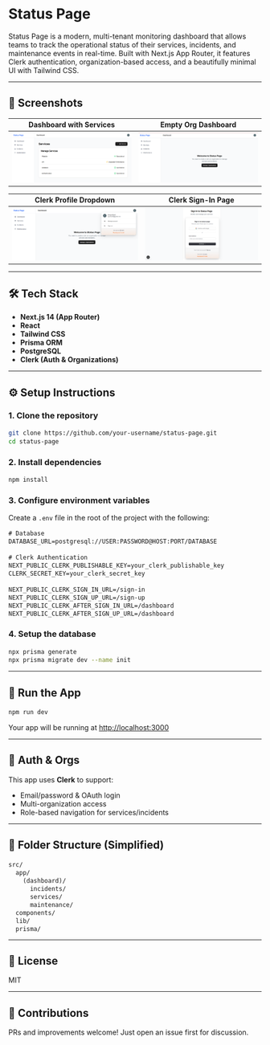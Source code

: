 # Status Page

Status Page is a modern, multi-tenant monitoring dashboard that allows teams to track the operational status of their services, incidents, and maintenance events in real-time. Built with Next.js App Router, it features Clerk authentication, organization-based access, and a beautifully minimal UI with Tailwind CSS.

---

## 🧭 Screenshots

| Dashboard with Services | Empty Org Dashboard |
|--------------------------|----------------------|
| ![Services](./public/screenshots/screenshot-1.png) | ![Empty Org](./public/screenshots/screenshot-2.png) |

| Clerk Profile Dropdown | Clerk Sign-In Page |
|------------------------|--------------------|
| ![Clerk Dropdown](./public/screenshots/screenshot-3.png) | ![Sign In](./public/screenshots/screenshot-4.png) |

---

## 🛠 Tech Stack

- **Next.js 14 (App Router)**
- **React**
- **Tailwind CSS**
- **Prisma ORM**
- **PostgreSQL**
- **Clerk (Auth & Organizations)**

---

## ⚙️ Setup Instructions

### 1. Clone the repository

```bash
git clone https://github.com/your-username/status-page.git
cd status-page
```

### 2. Install dependencies

```bash
npm install
```

### 3. Configure environment variables

Create a `.env` file in the root of the project with the following:

```env
# Database
DATABASE_URL=postgresql://USER:PASSWORD@HOST:PORT/DATABASE

# Clerk Authentication
NEXT_PUBLIC_CLERK_PUBLISHABLE_KEY=your_clerk_publishable_key
CLERK_SECRET_KEY=your_clerk_secret_key

NEXT_PUBLIC_CLERK_SIGN_IN_URL=/sign-in
NEXT_PUBLIC_CLERK_SIGN_UP_URL=/sign-up
NEXT_PUBLIC_CLERK_AFTER_SIGN_IN_URL=/dashboard
NEXT_PUBLIC_CLERK_AFTER_SIGN_UP_URL=/dashboard
```

### 4. Setup the database

```bash
npx prisma generate
npx prisma migrate dev --name init
```

---

## 🚀 Run the App

```bash
npm run dev
```

Your app will be running at [http://localhost:3000](http://localhost:3000)

---

## 🔐 Auth & Orgs

This app uses **Clerk** to support:
- Email/password & OAuth login
- Multi-organization access
- Role-based navigation for services/incidents

---

## 📁 Folder Structure (Simplified)

```
src/
  app/
    (dashboard)/
      incidents/
      services/
      maintenance/
  components/
  lib/
  prisma/
```

---

## 📄 License

MIT

---

## 💬 Contributions

PRs and improvements welcome! Just open an issue first for discussion.

